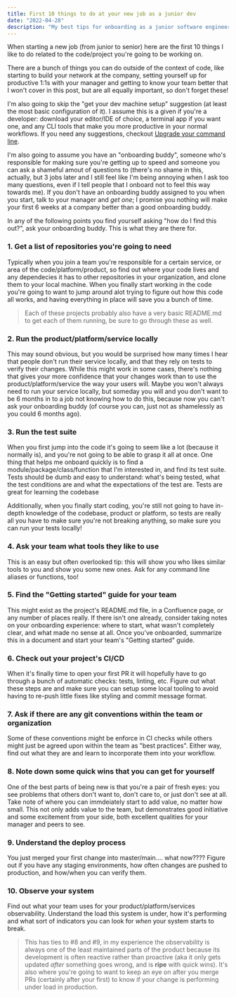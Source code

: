 ```yaml
---
title: First 10 things to do at your new job as a junior dev
date: "2022-04-28"
description: "My best tips for onboarding as a junior software engineer (or any level, really)."
---
```


When starting a new job (from junior to senior) here are the first 10 things I like to do related to the code/project you're going to be working on.

There are a bunch of things you can do outside of the context of code, like starting to build your network at the company, setting yourself up for productive 1:1s with your manager and getting to know your team better that I won't cover in this post, but are all equally important, so don't forget these!

I'm also going to skip the "get your dev machine setup" suggestion (at least the most basic configuration of it). I assume this is a given if you're a developer: download your editor/IDE of choice, a terminal app if you want one, and any CLI tools that make you more productive in your normal workflows. If you need any suggestions, checkout [Upgrade your command line](/command-line-upgrade).

I'm also going to assume you have an "onboarding buddy", someone who's responsible for making sure you're getting up to speed and someone you can ask a shameful amout of questions to (there's no shame in this, actually, but 3 jobs later and I still feel like I'm being annoying when I ask too many questions, even if I tell people that I onboard not to feel this way towards me). If you don't have an onboarding buddy assigned to you when you start, talk to your manager and _get one_; I promise you nothing will make your first 6 weeks at a company better than a good onboarding buddy.

In any of the following points you find yourself asking "how do I find this out?", ask your onboarding buddy. This is what they are there for.

### 1. Get a list of repositories you're going to need

Typically when you join a team you're responsible for a certain service, or area of the code/platform/product, so find out where your code lives and any dependecies it has to other repositories in your organization, and clone them to your local machine. When you finally start working in the code you're going to want to jump around alot trying to figure out how this code all works, and having everything in place will save you a bunch of time.

> Each of these projects probably also have a very basic README.md to get each of them running, be sure to go through these as well.

### 2. Run the product/platform/service locally

This may sound obvious, but you would be surprised how many times I hear that people don't run their service locally, and that they rely on tests to verify their changes. While this might work in some cases, there's nothing that gives your more confidence that your changes work than to use the product/platform/service the way your users will. Maybe you won't always need to run your service locally, but someday you will and you don't want to be 6 months in to a job not knowing how to do this, because now you can't ask your onboarding buddy (of course you can, just not as shamelessly as you could 6 months ago).

### 3. Run the test suite

When you first jump into the code it's going to seem like a lot (because it normally is), and you're not going to be able to grasp it all at once. One thing that helps me onboard quickly is to find a module/package/class/function that I'm interested in, and find its test suite. Tests should be dumb and easy to understand: what's being tested, what the test conditions are and what the expectations of the test are. Tests are great for learning the codebase

Additionally, when you finally start coding, you're still not going to have in-depth knowledge of the codebase, product or platform, so tests are really all you have to make sure you're not breaking anything, so make sure you can run your tests locally!

### 4. Ask your team what tools they like to use

This is an easy but often overlooked tip: this will show you who likes similar tools to you and show you some new ones. Ask for any command line aliases or functions, too!

### 5. Find the "Getting started" guide for your team

This might exist as the project's README.md file, in a Confluence page, or any number of places really. If there isn't one already, consider taking notes on your onboarding experience: where to start, what wasn't completely clear, and what made no sense at all. Once you've onboarded, summarize this in a document and start your team's "Getting started" guide.

### 6. Check out your project's CI/CD

When it's finally time to open your first PR it will hopefully have to go through a bunch of automatic checks: tests, linting, etc. Figure out what these steps are and make sure you can setup some local tooling to avoid having to re-push little fixes like styling and commit message format.

### 7. Ask if there are any git conventions within the team or organization

Some of these conventions might be enforce in CI checks while others might just be agreed upon within the team as "best practices". Either way, find out what they are and learn to incorporate them into your workflow.

### 8. Note down some quick wins that you can get for yourself

One of the best parts of being new is that you're a pair of fresh eyes: you see problems that others don't want to, don't care to, or just don't see at all. Take note of where you can immdeiately start to add value, no matter how small. This not only adds value to the team, but demonstrates good initiative and some excitement from your side, both excellent qualities for your manager and peers to see.

### 9. Understand the deploy process

You just merged your first change into master/main.... what now???? Figure out if you have any staging environments, how often changes are pushed to production, and how/when you can verify them.

### 10. Observe your system

Find out what your team uses for your product/platform/services observability. Understand the load this system is under, how it's performing and what sort of indicators you can look for _when_ your system starts to break.

> This has ties to #8 and #9, in my experience the observability is always one of the least maintained parts of the product because its development is often reactive rather than proactive (aka it only gets updated _after_ something goes wrong, and is **ripe** with quick wins). It's also where you're going to want to keep an eye on after you merge PRs (certainly after your first) to know if your change is performing under load in production.
